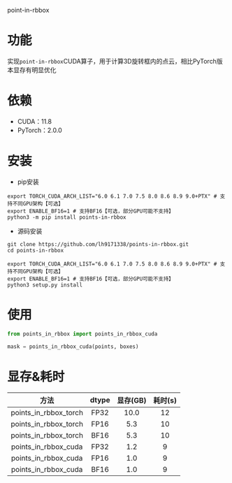 point-in-rbbox

# 功能

实现`point-in-rbbox`CUDA算子，用于计算3D旋转框内的点云，相比PyTorch版本显存有明显优化

# 依赖

- CUDA：11.8
- PyTorch：2.0.0

# 安装

- pip安装
```shell
export TORCH_CUDA_ARCH_LIST="6.0 6.1 7.0 7.5 8.0 8.6 8.9 9.0+PTX" # 支持不同GPU架构【可选】
export ENABLE_BF16=1 # 支持BF16【可选，部分GPU可能不支持】
python3 -m pip install points-in-rbbox
```

- 源码安装

```shell
git clone https://github.com/lh9171338/points-in-rbbox.git
cd points-in-rbbox

export TORCH_CUDA_ARCH_LIST="6.0 6.1 7.0 7.5 8.0 8.6 8.9 9.0+PTX" # 支持不同GPU架构【可选】
export ENABLE_BF16=1 # 支持BF16【可选，部分GPU可能不支持】
python3 setup.py install
```

# 使用

```python
from points_in_rbbox import points_in_rbbox_cuda

mask = points_in_rbbox_cuda(points, boxes)
```

# 显存&耗时

| 方法 | dtype | 显存(GB) | 耗时(s) |
| :---: | :---: | :---: | :---: |
| points_in_rbbox_torch | FP32 | 10.0 | 12 |
| points_in_rbbox_torch | FP16 | 5.3 | 10 |
| points_in_rbbox_torch | BF16 | 5.3 | 10 |
| points_in_rbbox_cuda | FP32 | 1.2 | 9 |
| points_in_rbbox_cuda | FP16 | 1.0 | 9 |
| points_in_rbbox_cuda | BF16 | 1.0 | 9 |
